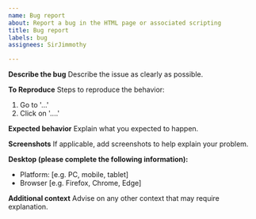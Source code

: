 ```yaml
---
name: Bug report
about: Report a bug in the HTML page or associated scripting
title: Bug report
labels: bug
assignees: SirJimmothy

---
```


**Describe the bug**
Describe the issue as clearly as possible.

**To Reproduce**
Steps to reproduce the behavior:
1. Go to '...'
2. Click on '....'

**Expected behavior**
Explain what you expected to happen.

**Screenshots**
If applicable, add screenshots to help explain your problem.

**Desktop (please complete the following information):**
 - Platform: [e.g. PC, mobile, tablet]
 - Browser [e.g. Firefox, Chrome, Edge]

**Additional context**
Advise on any other context that may require explanation.
